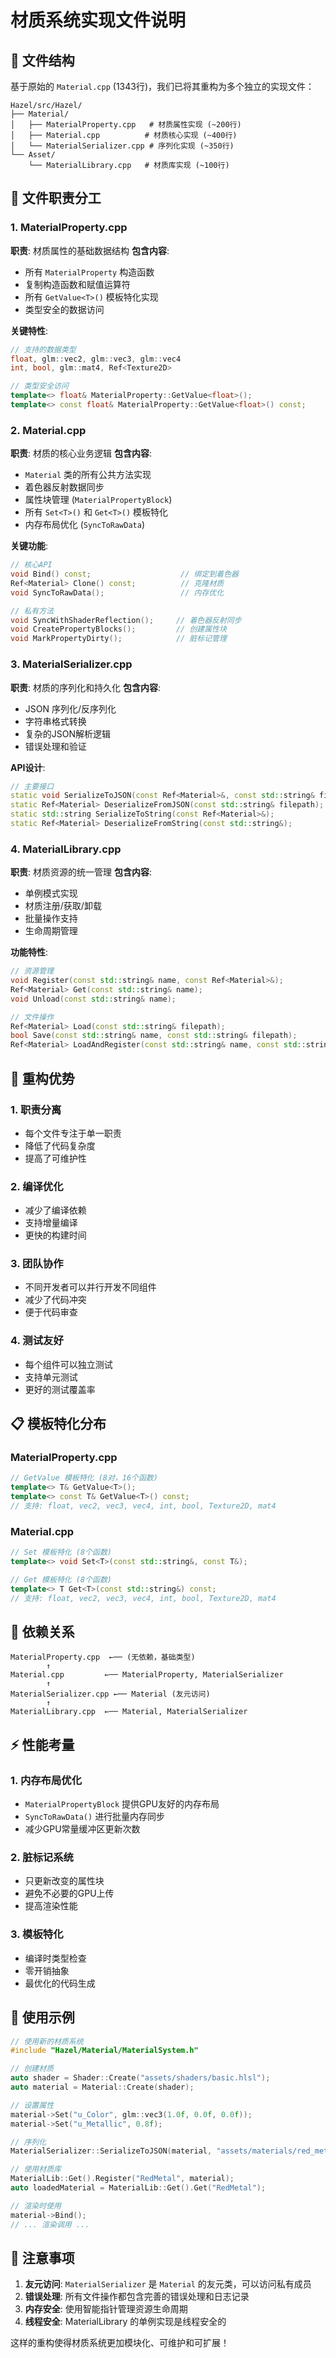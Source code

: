 # 材质系统实现文件说明

## 📁 文件结构

基于原始的 `Material.cpp` (1343行)，我们已将其重构为多个独立的实现文件：

```
Hazel/src/Hazel/
├── Material/
│   ├── MaterialProperty.cpp   # 材质属性实现 (~200行)
│   ├── Material.cpp          # 材质核心实现 (~400行)
│   └── MaterialSerializer.cpp # 序列化实现 (~350行)
└── Asset/
    └── MaterialLibrary.cpp   # 材质库实现 (~100行)
```

## 🔧 文件职责分工

### 1. MaterialProperty.cpp
**职责**: 材质属性的基础数据结构
**包含内容**:
- 所有 `MaterialProperty` 构造函数
- 复制构造函数和赋值运算符
- 所有 `GetValue<T>()` 模板特化实现
- 类型安全的数据访问

**关键特性**:
```cpp
// 支持的数据类型
float, glm::vec2, glm::vec3, glm::vec4
int, bool, glm::mat4, Ref<Texture2D>

// 类型安全访问
template<> float& MaterialProperty::GetValue<float>();
template<> const float& MaterialProperty::GetValue<float>() const;
```

### 2. Material.cpp  
**职责**: 材质的核心业务逻辑
**包含内容**:
- `Material` 类的所有公共方法实现
- 着色器反射数据同步
- 属性块管理 (`MaterialPropertyBlock`)
- 所有 `Set<T>()` 和 `Get<T>()` 模板特化
- 内存布局优化 (`SyncToRawData`)

**关键功能**:
```cpp
// 核心API
void Bind() const;                    // 绑定到着色器
Ref<Material> Clone() const;          // 克隆材质
void SyncToRawData();                 // 内存优化

// 私有方法
void SyncWithShaderReflection();     // 着色器反射同步
void CreatePropertyBlocks();         // 创建属性块
void MarkPropertyDirty();            // 脏标记管理
```

### 3. MaterialSerializer.cpp
**职责**: 材质的序列化和持久化
**包含内容**:
- JSON 序列化/反序列化
- 字符串格式转换
- 复杂的JSON解析逻辑
- 错误处理和验证

**API设计**:
```cpp
// 主要接口
static void SerializeToJSON(const Ref<Material>&, const std::string& filepath);
static Ref<Material> DeserializeFromJSON(const std::string& filepath);
static std::string SerializeToString(const Ref<Material>&);
static Ref<Material> DeserializeFromString(const std::string&);
```

### 4. MaterialLibrary.cpp
**职责**: 材质资源的统一管理
**包含内容**:
- 单例模式实现
- 材质注册/获取/卸载
- 批量操作支持
- 生命周期管理

**功能特性**:
```cpp
// 资源管理
void Register(const std::string& name, const Ref<Material>&);
Ref<Material> Get(const std::string& name);
void Unload(const std::string& name);

// 文件操作
Ref<Material> Load(const std::string& filepath);
bool Save(const std::string& name, const std::string& filepath);
Ref<Material> LoadAndRegister(const std::string& name, const std::string& filepath);
```

## 🎯 重构优势

### 1. **职责分离**
- 每个文件专注于单一职责
- 降低了代码复杂度
- 提高了可维护性

### 2. **编译优化**
- 减少了编译依赖
- 支持增量编译
- 更快的构建时间

### 3. **团队协作**
- 不同开发者可以并行开发不同组件
- 减少了代码冲突
- 便于代码审查

### 4. **测试友好**
- 每个组件可以独立测试
- 支持单元测试
- 更好的测试覆盖率

## 📋 模板特化分布

### MaterialProperty.cpp
```cpp
// GetValue 模板特化 (8对，16个函数)
template<> T& GetValue<T>();
template<> const T& GetValue<T>() const;
// 支持: float, vec2, vec3, vec4, int, bool, Texture2D, mat4
```

### Material.cpp
```cpp
// Set 模板特化 (8个函数)
template<> void Set<T>(const std::string&, const T&);

// Get 模板特化 (8个函数)  
template<> T Get<T>(const std::string&) const;
// 支持: float, vec2, vec3, vec4, int, bool, Texture2D, mat4
```

## 🔗 依赖关系

```
MaterialProperty.cpp  ←── (无依赖，基础类型)
        ↑
Material.cpp         ←── MaterialProperty, MaterialSerializer  
        ↑
MaterialSerializer.cpp ←── Material (友元访问)
        ↑  
MaterialLibrary.cpp  ←── Material, MaterialSerializer
```

## ⚡ 性能考量

### 1. **内存布局优化**
- `MaterialPropertyBlock` 提供GPU友好的内存布局
- `SyncToRawData()` 进行批量内存同步
- 减少GPU常量缓冲区更新次数

### 2. **脏标记系统**
- 只更新改变的属性块
- 避免不必要的GPU上传
- 提高渲染性能

### 3. **模板特化**
- 编译时类型检查
- 零开销抽象
- 最优化的代码生成

## 🚀 使用示例

```cpp
// 使用新的材质系统
#include "Hazel/Material/MaterialSystem.h"

// 创建材质
auto shader = Shader::Create("assets/shaders/basic.hlsl");
auto material = Material::Create(shader);

// 设置属性
material->Set("u_Color", glm::vec3(1.0f, 0.0f, 0.0f));
material->Set("u_Metallic", 0.8f);

// 序列化
MaterialSerializer::SerializeToJSON(material, "assets/materials/red_metal.mat");

// 使用材质库
MaterialLib::Get().Register("RedMetal", material);
auto loadedMaterial = MaterialLib::Get().Get("RedMetal");

// 渲染时使用
material->Bind();
// ... 渲染调用 ...
```

## 📝 注意事项

1. **友元访问**: `MaterialSerializer` 是 `Material` 的友元类，可以访问私有成员
2. **错误处理**: 所有文件操作都包含完善的错误处理和日志记录
3. **内存安全**: 使用智能指针管理资源生命周期
4. **线程安全**: MaterialLibrary 的单例实现是线程安全的

这样的重构使得材质系统更加模块化、可维护和可扩展！ 